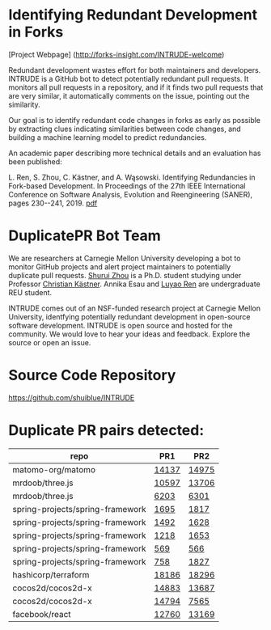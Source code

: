 # Identifying Redundant Development in Forks 

[Project Webpage] (http://forks-insight.com/INTRUDE-welcome)

Redundant development wastes effort for both maintainers and developers. INTRUDE is a GitHub bot to detect potentially redundant pull requests. It monitors all pull requests in a repository, and if it finds two pull requests that are very similar, it automatically comments on the issue, pointing out the similarity.

Our goal is to identify redundant code changes in forks as early as possible by extracting clues indicating similarities between code changes, and building a machine learning model to predict redundancies.

An academic paper describing more technical details and an evaluation has been published:

L. Ren, S. Zhou, C. Kästner, and A. Wąsowski. Identifying Redundancies in Fork-based Development. In Proceedings of the 27th IEEE International Conference on Software Analysis, Evolution and Reengineering (SANER), pages 230--241, 2019. [pdf](https://www.cs.cmu.edu/~shuruiz/paper/saner19-RedundantDev.pdf)


# DuplicatePR Bot Team
We are researchers at Carnegie Mellon University developing a bot to monitor GitHub projects and alert project maintainers to potentially duplicate pull requests. [Shurui Zhou](https://www.cs.cmu.edu/~shuruiz) is a Ph.D. student studying under Professor [Christian Kästner](https://www.cs.cmu.edu/~ckaestne/). Annika Esau and [Luyao Ren](http://luyaoren.com/) are undergraduate REU student.

INTRUDE comes out of an NSF-funded research project at Carnegie Mellon University, identfying potentially redundant development in open-source software development. INTRUDE is open source and hosted for the community. We would love to hear your ideas and feedback. Explore the source or open an issue.

# Source Code Repository

https://github.com/shuiblue/INTRUDE

# Duplicate PR pairs detected:

| repo |PR1   |PR2   |
|---|---|---|
| matomo-org/matomo|[14137](https://github.com/matomo-org/matomo/pull/14137)|[14975](https://github.com/matomo-org/matomo/pull/14975)|  
|mrdoob/three.js|[10597](https://github.com/mrdoob/three.js/pull/10597)|[13706](https://github.com/mrdoob/three.js/pull/13706)|
|mrdoob/three.js|[6203](https://github.com/mrdoob/three.js/pull/6203)|[6301](https://github.com/mrdoob/three.js/pull/6301)|
|spring-projects/spring-framework|[1695](https://github.com/spring-projects/spring-framework/pull/1695)|[1817](https://github.com/spring-projects/spring-framework/pull/1817)|
|spring-projects/spring-framework|[1492](https://github.com/spring-projects/spring-framework/pull/1492)|[1628](https://github.com/spring-projects/spring-framework/pull/1628)|
|spring-projects/spring-framework|[1218](https://github.com/spring-projects/spring-framework/pull/1218)|[1653](https://github.com/spring-projects/spring-framework/pull/1653)|
|spring-projects/spring-framework|[569](https://github.com/spring-projects/spring-framework/pull/569)|[566](https://github.com/spring-projects/spring-framework/pull/566)|
|spring-projects/spring-framework|[758](https://github.com/spring-projects/spring-framework/pull/758)|[1827](https://github.com/spring-projects/spring-framework/pull/1827)|
|hashicorp/terraform|[18186](https://github.com/hashicorp/terraform/pull/18186)|[18296](https://github.com/hashicorp/terraform/pull/18296)|
|cocos2d/cocos2d-x|[14883](https://github.com/cocos2d/cocos2d-x/pull/14883)|[13687](https://github.com/cocos2d/cocos2d-x/pull/13687)|
|cocos2d/cocos2d-x|[14794](https://github.com/cocos2d/cocos2d-x/pull/14794)|[7565](https://github.com/cocos2d/cocos2d-x/pull/7565)|
|facebook/react|[12760](https://github.com/facebook/react/pull/12760)|[13169](https://github.com/facebook/react/pull/13169)|
